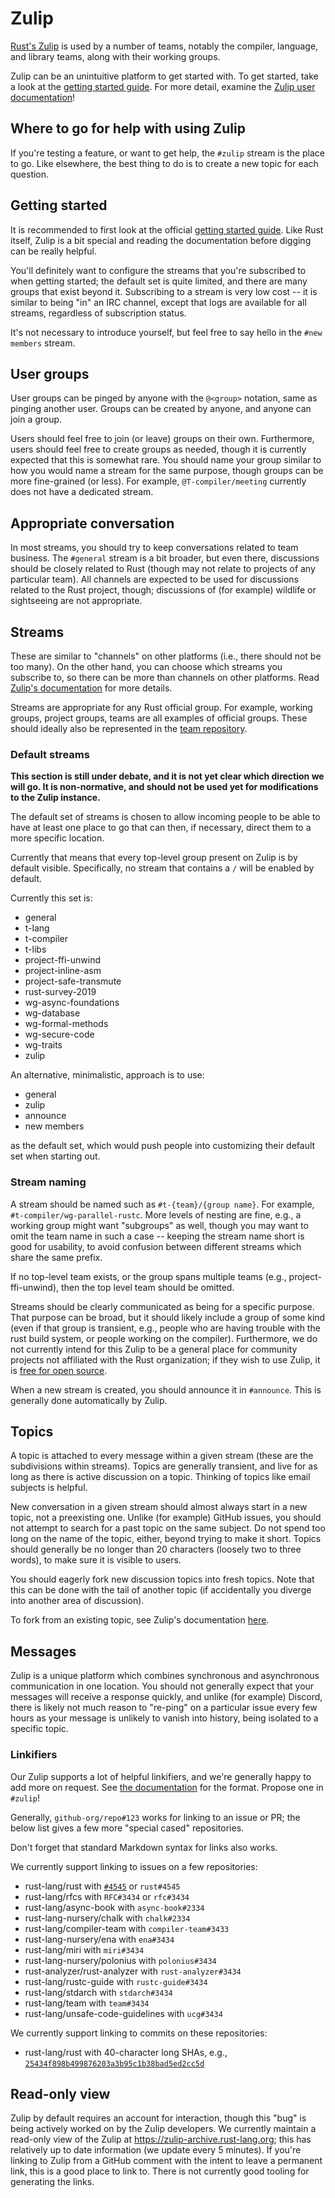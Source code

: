 # Zulip

[Rust's Zulip](https://rust-lang.zulipchat.com) is used by a number of teams, notably
the compiler, language, and library teams, along with their working groups.

Zulip can be an unintuitive platform to get started with. To get started, take a
look at the [getting started
guide](https://zulipchat.com/help/getting-started-with-zulip). For more detail,
examine the [Zulip user documentation](https://zulipchat.com/help/)!

## Where to go for help with using Zulip

If you're testing a feature, or want to get help, the `#zulip` stream is the
place to go. Like elsewhere, the best thing to do is to create a new topic
for each question.

## Getting started

It is recommended to first look at the official [getting started
guide](https://zulipchat.com/help/getting-started-with-zulip). Like Rust itself,
Zulip is a bit special and reading the documentation before digging can be
really helpful.

You'll definitely want to configure the streams that you're subscribed to when
getting started; the default set is quite limited, and there are many groups
that exist beyond it. Subscribing to a stream is very low cost -- it is similar
to being "in" an IRC channel, except that logs are available for all streams,
regardless of subscription status.

It's not necessary to introduce yourself, but feel free to say hello in the
`#new members` stream.

## User groups

User groups can be pinged by anyone with the `@<group>` notation, same as
pinging another user. Groups can be created by anyone, and anyone can join a
group.

Users should feel free to join (or leave) groups on their own. Furthermore,
users should feel free to create groups as needed, though it is currently
expected that this is somewhat rare. You should name your group similar to how
you would name a stream for the same purpose, though groups can be more
fine-grained (or less). For example, `@T-compiler/meeting` currently does not
have a dedicated stream.

## Appropriate conversation

In most streams, you should try to keep conversations related to team business.
The `#general` stream is a bit broader, but even there, discussions should be
closely related to Rust (though may not relate to projects of any particular
team). All channels are expected to be used for discussions related to the Rust
project, though; discussions of (for example) wildlife or sightseeing are not
appropriate.

## Streams

These are similar to "channels" on other platforms (i.e., there should not be
too many). On the other hand, you can choose which streams you subscribe to, so
there can be more than channels on other platforms. Read [Zulip's
documentation](https://zulipchat.com/help/about-streams-and-topics) for more
details.

Streams are appropriate for any Rust official group. For example, working
groups, project groups, teams are all examples of official groups. These should
ideally also be represented in the [team repository](../infra/team-maintenance.md).

### Default streams

**This section is still under debate, and it is not yet clear which direction we
will go. It is non-normative, and should not be used yet for modifications to
the Zulip instance.**

The default set of streams is chosen to allow incoming people to be able to have
at least one place to go that can then, if necessary, direct them to a more
specific location.

Currently that means that every top-level group present on Zulip is by default
visible. Specifically, no stream that contains a `/` will be enabled by default.

Currently this set is:
 * general
 * t-lang
 * t-compiler
 * t-libs
 * project-ffi-unwind
 * project-inline-asm
 * project-safe-transmute
 * rust-survey-2019
 * wg-async-foundations
 * wg-database
 * wg-formal-methods
 * wg-secure-code
 * wg-traits
 * zulip

An alternative, minimalistic, approach is to use:
 * general
 * zulip
 * announce
 * new members

as the default set, which would push people into customizing their default set when
starting out.

### Stream naming

A stream should be named such as `#t-{team}/{group name}`. For example,
`#t-compiler/wg-parallel-rustc`. More levels of nesting are fine, e.g., a
working group might want "subgroups" as well, though you may want to omit the
team name in such a case -- keeping the stream name short is good for usability,
to avoid confusion between different streams which share the same prefix.

If no top-level team exists, or the group spans multiple teams (e.g.,
project-ffi-unwind), then the top level team should be omitted.

Streams should be clearly communicated as being for a specific purpose. That
purpose can be broad, but it should likely include a group of some kind (even if
that group is transient, e.g., people who are having trouble with the rust build
system, or people working on the compiler). Furthermore, we do not currently
intend for this Zulip to be a general place for community projects not
affiliated with the Rust organization; if they wish to use Zulip, it is [free
for open source](https://zulipchat.com/for/open-source/).

When a new stream is created, you should announce it in `#announce`. This is
generally done automatically by Zulip.

## Topics

A topic is attached to every message within a given stream (these are the
subdivisions within streams). Topics are generally transient, and live for as
long as there is active discussion on a topic. Thinking of topics like email
subjects is helpful.

New conversation in a given stream should almost always start in a new topic,
not a preexisting one. Unlike (for example) GitHub issues, you should not
attempt to search for a past topic on the same subject. Do not spend too long on
the name of the topic, either, beyond trying to make it short. Topics should
generally be no longer than 20 characters (loosely two to three words), to make
sure it is visible to users.

You should eagerly fork new discussion topics into fresh topics. Note that this
can be done with the tail of another topic (if accidentally you diverge into
another area of discussion).

To fork from an existing topic, see Zulip's documentation
[here](https://zulipchat.com/help/rename-a-topic).

## Messages

Zulip is a unique platform which combines synchronous and
asynchronous communication in one location. You should not generally expect that
your messages will receive a response quickly, and unlike (for example) Discord,
there is likely not much reason to "re-ping" on a particular issue every few
hours as your message is unlikely to vanish into history, being isolated to a
specific topic.

### Linkifiers

Our Zulip supports a lot of helpful linkifiers, and we're generally happy to add
more on request. See [the
documentation](https://rust-lang.zulipchat.com/help/add-a-custom-linkification-filter)
for the format. Propose one in `#zulip`!

Generally, `github-org/repo#123` works for linking to an issue or PR; the below
list gives a few more "special cased" repositories.

Don't forget that standard Markdown syntax for links also works.

We currently support linking to issues on a few repositories:

* rust-lang/rust with [`#4545`](https://github.com/rust-lang/rust/issues/4545) or `rust#4545`
* rust-lang/rfcs with `RFC#3434` or `rfc#3434`
* rust-lang/async-book with `async-book#2334`
* rust-lang-nursery/chalk with `chalk#2334`
* rust-lang/compiler-team with `compiler-team#3433`
* rust-lang-nursery/ena with `ena#3434`
* rust-lang/miri with `miri#3434`
* rust-lang-nursery/polonius with `polonius#3434`
* rust-analyzer/rust-analyzer with `rust-analyzer#3434`
* rust-lang/rustc-guide with `rustc-guide#3434`
* rust-lang/stdarch with `stdarch#3434`
* rust-lang/team with `team#3434`
* rust-lang/unsafe-code-guidelines with `ucg#3434`

We currently support linking to commits on these repositories:

* rust-lang/rust with 40-character long SHAs, e.g., [`25434f898b499876203a3b95c1b38bad5ed2cc5d`](https://github.com/rust-lang/rust/commit/25434f898b499876203a3b95c1b38bad5ed2cc5d)

## Read-only view

Zulip by default requires an account for interaction, though this "bug" is being
actively worked on by the Zulip developers. We currently maintain a read-only
view of the Zulip at <https://zulip-archive.rust-lang.org>; this has relatively
up to date information (we update every 5 minutes). If you're linking to Zulip
from a GitHub comment with the intent to leave a permanent link, this is a good
place to link to. There is not currently good tooling for generating the links.
